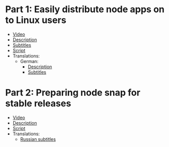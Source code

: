 # Part 1: Easily distribute node apps on to Linux users

 * [Video](https://www.youtube.com/watch?v=S3YvRALc2C0)
 * [Description](part1/description.txt)
 * [Subtitles](part1/subtitles.txt)
 * [Script](part1/script.txt)
 * Translations:
   * German:
     * [Description](part1/description-de.txt)
     * [Subtitles](part1/subtitles-de.srt)

# Part 2: Preparing node snap for stable releases

 * [Video](https://www.youtube.com/watch?v=ymO49VCY1BQ)
 * [Description](part2/description.txt)
 * [Script](part2/script.txt)
 * Translations:
   * [Russian subtitles](part2/subtitles-ru.srt)
